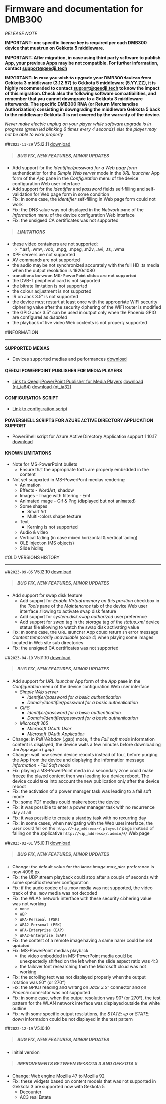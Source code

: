 # Firmware and documentation for DMB300
*RELEASE NOTE*

**IMPORTANT: one specific license key is required per each DMB300 device that must run on Gekkota 5 middleware.**

**IMPORTANT: After migration, in case using third party software to publish App, your previous Apps may be not compatible. For further information, contact support@qeedji.tech**

**IMPORTANT: In case you wish to upgrade your DMB300 devices from Gekkota 3 middleware (3.12.57) to Gekkota 5 middleware (5.YY.ZZ), it is highly recommended to contact support@qeedji.tech to know the impact of this migration. Check also the following software compatibilities, and remember that you cannot downgrade to a Gekkota 3 middleware afterwards. The specific DMB300 RMA (or Return Merchandise Authorization) consisting in downgrading the middleware Gekkota 5 back to the middleware Gekkota 3 is not covered by the warranty of the device.**

*Never make electric unplug on your player while software upgrade is in progress (green led blinking 6 times every 4 seconds) else the player may not be able to work properly*

##`2023-11-29` V5.12.11 [download](https://github.com/innes-labs/archives/blob/main/downloads/gekkota-os-dmb300/gekkota_os-dmb300-setup-5.12.11)
>##### **BUG FIX, NEW FEATURES, MINOR UPDATES**
- Add support for the *Identifier/password for a Web page form* authentication for the *Simple Web server* mode in the *URL launcher* App form of the *App* pane in the *Configuration* menu of the device configuration Web user interface
- Add support for the *identifier* and *password* fields self-filling and self-validation for Web page form in some condition
- Fix: in some case, the *identifier* self-filling in Web page form could not work
- Fix: the DNS value was not displayed in the *Network* pane of the *Information* menu of the device configuration Web interface
- Fix: the unsigned CA certificates was not supported
>##### **LIMITATIONS**
- these video containers are not supported:
	- *.asf, .wmv, .vob, .mpg, .mpeg, .m2v, .avi, .ts, .wma
- XPF servers are not supported
- AV commands are not supported
- the audio may be not synchronized accurately with the full HD .ts media when the output resolution is 1920x1080
- transitions between MS-PowerPoint slides are not supported
- the DVB-T peripheral card is not supported
- the bitrate limitation is not supported
- the colour adjustment is not supported
- IR on Jack 3.5" is not supported
- the device must restart at least once with the appropriate WIFI security ciphering value after the security ciphering of the WIFI router is modified
- the GPIO Jack 3.5" can be used in output only when the Phoenix GPIO are configured as *disabled*
- the playback of live video Web contents is not properly supported

#INFORMATION
***********************************************************************

#### **SUPPORTED MEDIAS**
- Devices supported medias and performances [download](https://github.com/innes-labs/archives/blob/main/downloads/devices-supported-medias-and-performances.pdf)
#### **QEEDJI POWERPOINT PUBLISHER FOR MEDIA PLAYERS**
- [Link to Qeedji PowerPoint Publisher for Media Players](https://github.com/innes-labs/archives/blob/main/downloads/http://www.innes.pro/en/support/index.php?DMB300/Application_notes_and_related_tools/Qeedji_PowerPoint_Publisher_for_media_player) [download (nt_ia64)](application-notes/qeedji_powerpoint_publisher_addin/qeedji_powerpoint_publisher_for_media_players-nt_ia64-setup-1.15.10.msi) [download (nt_ia32)](application-notes/qeedji_powerpoint_publisher_addin/qeedji_powerpoint_publisher_for_media_players-nt_ia32-setup-1.15.10.msi)
#### **CONFIGURATION SCRIPT**
- [Link to configuration script](http://www.innes.pro/en/support/index.php?DMB300/Application_notes_and_related_tools/Configuration_by_script)
#### **POWERSHELL SCRIPTS FOR AZURE ACTIVE DIRECTORY APPLICATION SUPPORT**
- PowerShell script for Azure Active Directory Application support 1.10.17 [download](https://github.com/innes-labs/archives/blob/main/downloads/scripts/powershell/Powershell_Innes_AAD-1.10.17.zip)
#### **KNOWN LIMITATIONS**
- Note for MS-PowerPoint bullets
    - Ensure that the appropriate fonts are properly embedded in the content
- Not yet supported in MS-PowerPoint medias rendering:
    - Animation
    - Effects
           - WordArt, shadow
    - Images
           - Image with filtering
           - Emf
    - Animated image
           - Gif & Png (displayed but not animated)
    - Some shapes
        - Smart Art
        - Multi-colors shape texture
    - Text
        - Kerning is not supported
    - Audio & video
    - Vertical fading (in case mixed horizontal & vertical fading)
    - OLE injection (MS objects)
    - Slide hiding

#OLD VERSIONS HISTORY
***********************************************************************

##`2023-09-05` V5.12.10 [download](https://github.com/innes-labs/archives/blob/main/downloads/gekkota-os-dmb300/gekkota_os-dmb300-setup-5.12.10.zip)
>##### **BUG FIX, NEW FEATURES, MINOR UPDATES**
- Add support for swap disk feature
	- Add support for *Enable Virtual memory on this partition* checkbox in the *Tools* pane of the *Maintenance* tab of the device Web user interface allowing to activate swap disk feature
	- Add support for *system.disk.swap.authorized* user preference
	- Add support for *swap* tag in the *storage* tag of the *status.xml* device status file allowing to watch the swap disk activating value
- Fix: in some case, the URL launcher App could return an error message *Content temporarily unavailable (code 4)* when playing some images located in Web site sub directories
- Fix: the unsigned CA certificates was not supported

##`2023-04-19` V5.11.10 [download](https://github.com/innes-labs/archives/blob/main/downloads/gekkota-os-dmb300/gekkota_os-dmb300-setup-5.11.10.zip)
>##### **BUG FIX, NEW FEATURES, MINOR UPDATES**
- Add support for *URL launcher* App form of the *App* pane in the *Configuration* menu of the device configuration Web user interface
    - *Simple Web server*
	    - *Identifier/password for a basic authentication*
	    - *Domain/Identifier/password for a basic authentication*
    - *CIFS*
    	- *Identifier/password for a basic authentication*
	    - *Domain/Identifier/password for a basic authentication*
    - *Microsoft 365*
	    - *Microsoft OAuth User*
	    - *Microsoft OAuth Application*
- Change: in *Pull Webdav* (.gap) mode, if the *Fail soft mode* information content is displayed, the device waits a few minutes before downloading the App again (.gap)
- Change: wait now seven device reboots instead of four, before purging the App from the device and displaying the information message *Information - Fail Soft mode*
- Fix: playing a MS-PowerPoint media in a secondary zone could make freeze the played content then was leading to a device reboot. The device could take into account the new publication only after the device reboot
- Fix: the activation of a power manager task was leading to a fail soft mode
- Fix: some PDF medias could make reboot the device
- Fix: it was possible to enter a power manager task with no recurrence day at all
- Fix: it was possible to create a standby task with no recurring day
- Fix: in some cases, when navigating with the Web user interface, the user could fall on the `http://<ip_address>/.playout/` page instead of falling on the applicative `http://<ip_address>/.admin/#/` Web page

##`2023-02-01` V5.10.11 [download](https://github.com/innes-labs/archives/blob/main/downloads/gekkota-os-dmb300/gekkota_os-dmb300-setup-5.10.11.zip)
>##### **BUG FIX, NEW FEATURES, MINOR UPDATES**
- Change: the default value for the *innes.image.max_size* preference is now 4096 px
- Fix: the UDP stream playback could stop after a couple of seconds with some specific streamer configuration
- Fix: if the audio codec of a .mov media was not supported, the video track of the .mov media was not decoded
- Fix: the WLAN network interface with these security ciphering value was not working
    - `none`
    - `WEP`
    - `WPA-Personal (PSK)`
    - `WPA2-Personal (PSK)`
    - `WPA-Enterprise (EAP)`
    - `WPA2-Enterprise (EAP)`
- Fix: the content of a remote image having a same name could be not updated
- Fix: MS-PowerPoint medias playback
    - the video embedded in MS-PowerPoint media could be unexpectedly shifted on the left when the slide aspect ratio was 4:3
    - the failover font researching from the Microsoft cloud was not working
- Fix: the scrolling text was not displayed properly when the output rotation was 90° (or 270°)
- Fix: the GPIOs reading and writing on *Jack 3.5"* connector and on *Phoenix* connector was not supported
- Fix: in some case, when the output resolution was 90° (or 270°), the test pattern for the WLAN network interface was displayed outside the white outline
- Fix: with some specific output resolutions, the *STATE: up* or *STATE: down* information could be not displayed in the test pattern


##`2022-12-19` V5.10.10
>##### **BUG FIX, NEW FEATURES, MINOR UPDATES**
- initial version
>##### **IMPROVEMENTS BETWEEN GEKKOTA 3 AND GEKKOTA 5**
- Change: Web engine Mozilla 47 to Mozilla 92
- Fix: these widgets based on content models that was not supported in Gekkota 3 are supported now with Gekkota 5
	- Decounter
	- AC3 real Estate
